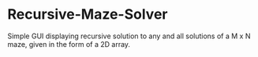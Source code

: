 # Recursive-Maze-Solver
Simple GUI displaying recursive solution to any and all solutions of a M x N maze, given in the form of a 2D array.

